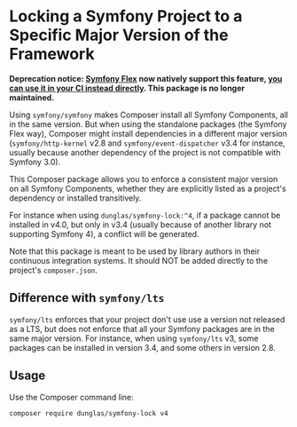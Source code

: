 Locking a Symfony Project to a Specific Major Version of the Framework
======================================================================

**Deprecation notice: [Symfony Flex](https://github.com/symfony/flex) now natively support this feature, [you can use it in your CI instead directly](https://github.com/symfony/flex/pull/409#issuecomment-412794585). This package is no longer maintained.**

Using `symfony/symfony` makes Composer install all Symfony Components, all in
the same version. But when using the standalone packages (the Symfony Flex way),
Composer might install dependencies in a different major version (`symfony/http-kernel`
v2.8 and `symfony/event-dispatcher` v3.4 for instance, usually because another
dependency of the project is not compatible with Symfony 3.0).

This Composer package allows you to enforce a consistent major version on all
Symfony Components, whether they are explicitly listed as a project's
dependency or installed transitively.

For instance when using `dunglas/symfony-lock:^4`, if a package cannot be installed
in v4.0, but only in v3.4 (usually because of another library not supporting Symfony
4), a conflict will be generated.

Note that this package is meant to be used by library authors in their continuous
integration systems. It should NOT be added directly to the project's
`composer.json`.


Difference with `symfony/lts`
-----------------------------

`symfony/lts` enforces that your project don't use use a version not released
as a LTS, but does not enforce that all your Symfony packages are in the same
major version. For instance, when using `symfony/lts` v3, some packages
can be installed in version 3.4, and some others in version 2.8.

Usage
-----

Use the Composer command line:

```bash
composer require dunglas/symfony-lock v4
```
